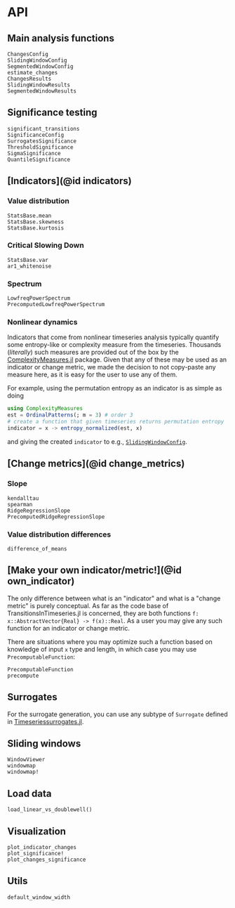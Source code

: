 # API

## Main analysis functions

```@docs
ChangesConfig
SlidingWindowConfig
SegmentedWindowConfig
estimate_changes
ChangesResults
SlidingWindowResults
SegmentedWindowResults
```

## Significance testing

```@docs
significant_transitions
SignificanceConfig
SurrogatesSignificance
ThresholdSignificance
SigmaSignificance
QuantileSignificance
```

## [Indicators](@id indicators)

### Value distribution

```@docs
StatsBase.mean
StatsBase.skewness
StatsBase.kurtosis
```

### Critical Slowing Down

```@docs
StatsBase.var
ar1_whitenoise
```

### Spectrum

```@docs
LowfreqPowerSpectrum
PrecomputedLowfreqPowerSpectrum
```

### Nonlinear dynamics

Indicators that come from nonlinear timeseries analysis typically quantify some entropy-like or complexity measure from the timeseries.
Thousands (_literally_) such measures are provided out of the box by the [ComplexityMeasures.jl](https://juliadynamics.github.io/DynamicalSystemsDocs.jl/complexitymeasures/stable/) package. Given that any of these may be used as an indicator or change metric, we made the decision to not copy-paste any measure here, as it is easy for the user to use any of them.

For example, using the permutation entropy as an indicator is as simple as doing
```julia
using ComplexityMeasures
est = OrdinalPatterns(; m = 3) # order 3
# create a function that given timeseries returns permutation entropy
indicator = x -> entropy_normalized(est, x)
```
and giving the created `indicator` to e.g., [`SlidingWindowConfig`](@ref).

## [Change metrics](@id change_metrics)

### Slope

```@docs
kendalltau
spearman
RidgeRegressionSlope
PrecomputedRidgeRegressionSlope
```

### Value distribution differences

```@docs
difference_of_means
```

## [Make your own indicator/metric!](@id own_indicator)

The only difference between what is an "indicator" and what is a "change metric" is purely conceptual. As far as the code base of TransitionsInTimeseries.jl is concerned, they are both functions `f: x::AbstractVector{Real} -> f(x)::Real`. As a user you may give any such function for an indicator or change metric.

There are situations where you may optimize such a function based on knowledge of input `x` type and length, in which case you may use `PrecomputableFunction`:

```@docs
PrecomputableFunction
precompute
```

## Surrogates

For the surrogate generation, you can use any subtype of `Surrogate` defined in [Timeseriessurrogates.jl](https://juliadynamics.github.io/TimeseriesSurrogates.jl/v1.0/#Surrogate-methods-1).

## Sliding windows
```@docs
WindowViewer
windowmap
windowmap!
```

## Load data

```@docs
load_linear_vs_doublewell()
```

## Visualization

```@docs
plot_indicator_changes
plot_significance!
plot_changes_significance
```

## Utils

```docs
default_window_width
```